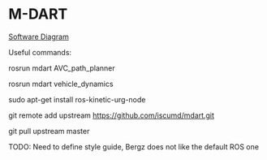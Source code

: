 # M-DART

[Software Diagram](https://www.draw.io/?state=%7B"ids":%5B"1baedZCdRMubKkNbw4RqnQqFeQgDtPncD"%5D,"action":"open","userId":"112644069261546685875"%7D "Magnus Software Diagram")

Useful commands:

rosrun mdart AVC_path_planner

rosrun mdart vehicle_dynamics


sudo apt-get install ros-kinetic-urg-node

git remote add upstream https://github.com/iscumd/mdart.git

git pull upstream master


TODO: Need to define style guide, Bergz does not like the default ROS one
